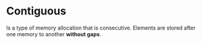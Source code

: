 # Contiguous

Is a type of memory allocation that is consecutive. Elements are stored after one memory to another **without gaps**.
